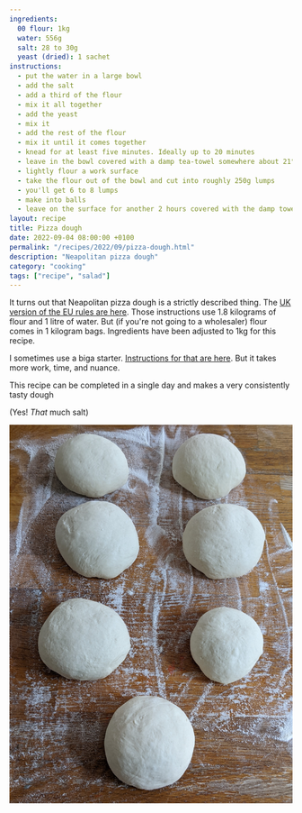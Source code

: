 ```yaml
---
ingredients:
  00 flour: 1kg
  water: 556g
  salt: 28 to 30g
  yeast (dried): 1 sachet
instructions:
  - put the water in a large bowl
  - add the salt
  - add a third of the flour
  - mix it all together
  - add the yeast
  - mix it
  - add the rest of the flour
  - mix it until it comes together
  - knead for at least five minutes. Ideally up to 20 minutes
  - leave in the bowl covered with a damp tea-towel somewhere about 21°c for 4 hours
  - lightly flour a work surface
  - take the flour out of the bowl and cut into roughly 250g lumps
  - you'll get 6 to 8 lumps
  - make into balls
  - leave on the surface for another 2 hours covered with the damp towel
layout: recipe
title: Pizza dough
date: 2022-09-04 08:00:00 +0100
permalink: "/recipes/2022/09/pizza-dough.html"
description: "Neapolitan pizza dough"
category: "cooking"
tags: ["recipe", "salad"]
---
```


It turns out that Neapolitan pizza dough is a strictly described thing. The [UK version of the EU rules are here](https://www.legislation.gov.uk/eur/2010/97/annexes). Those instructions use 1.8 kilograms of flour and 1 litre of water. But (if you're not going to a wholesaler) flour comes in 1 kilogram bags. Ingredients have been adjusted to 1kg for this recipe.

I sometimes use a biga starter. [Instructions for that are here](https://pauldambra.dev/biga-calculator/). But it takes more work, time, and nuance. 

This recipe can be completed in a single day and makes a very consistently tasty dough

(Yes! _That_ much salt)

![the dough balls resting on a wooden surface](/images/dough-balls.jpg)